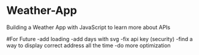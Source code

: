 # Weather-App
Building a Weather App with JavaScript to learn more about APIs

#For Future 
    -add loading 
    -add days with svg 
    -fix api key (security)
    -find a way to display correct address all the time
    -do more optimization